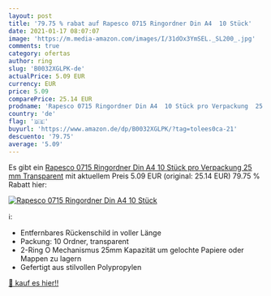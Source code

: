 ```yaml
---
layout: post
title: '79.75 % rabat auf Rapesco 0715 Ringordner Din A4  10 Stück'
date: 2021-01-17 08:07:07
image: 'https://m.media-amazon.com/images/I/31dOx3YmSEL._SL200_.jpg'
comments: true
category: ofertas
author: ring
slug: 'B0032XGLPK-de'
actualPrice: 5.09 EUR
currency: EUR
price: 5.09
comparePrice: 25.14 EUR
prodname: 'Rapesco 0715 Ringordner Din A4  10 Stück pro Verpackung  25 mm  Transparent'
country: 'de'
flag: '🇩🇪'
buyurl: 'https://www.amazon.de/dp/B0032XGLPK/?tag=tolees0ca-21'
descuento: '79.75'
average: '5.09'
---
```


Es gibt ein [Rapesco 0715 Ringordner Din A4  10 Stück pro Verpackung  25 mm  Transparent](https://www.amazon.de/dp/B0032XGLPK/?tag=tolees0ca-21) mit aktuellem Preis 5.09 EUR (original: 25.14 EUR) 79.75 % Rabatt hier:

[![Rapesco 0715 Ringordner Din A4  10 Stück](https://m.media-amazon.com/images/I/31dOx3YmSEL._SL200_.jpg)](https://www.amazon.de/dp/B0032XGLPK/?tag=tolees0ca-21)

ℹ️:

- Entfernbares Rückenschild in voller Länge
- Packung: 10 Ordner, transparent
- 2-Ring O Mechanismus 25mm Kapazität um gelochte Papiere oder Mappen zu lagern
- Gefertigt aus stilvollen Polypropylen

[🛒 kauf es hier!!](https://www.amazon.de/dp/B0032XGLPK/?tag=tolees0ca-21)
